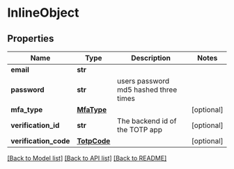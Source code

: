 # InlineObject

## Properties
Name | Type | Description | Notes
------------ | ------------- | ------------- | -------------
**email** | **str** |  | 
**password** | **str** | users password md5 hashed three times | 
**mfa_type** | [**MfaType**](MfaType.md) |  | [optional] 
**verification_id** | **str** | The backend id of the TOTP app | [optional] 
**verification_code** | [**TotpCode**](TotpCode.md) |  | [optional] 

[[Back to Model list]](../README.md#documentation-for-models) [[Back to API list]](../README.md#documentation-for-api-endpoints) [[Back to README]](../README.md)


